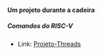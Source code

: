 #### Um projeto durante a cadeira

##### Comandos do RISC-V
- Link: <a href=https://github.com/mayresAndrey/RISC-V_attempt> Projeto-Threads</a>
